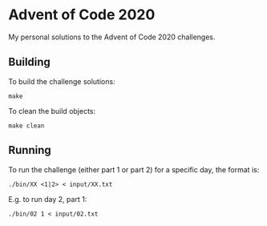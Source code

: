 # Advent of Code 2020

My personal solutions to the Advent of Code 2020 challenges.

## Building
To build the challenge solutions:
```
make
```

To clean the build objects:
```
make clean
```

## Running

To run the challenge (either part 1 or part 2) for a specific day, the format is:
```
./bin/XX <1|2> < input/XX.txt
```

E.g. to run day 2, part 1:
```
./bin/02 1 < input/02.txt
```
